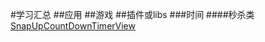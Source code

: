 #学习汇总
##应用
##游戏
##插件或libs
###时间
####秒杀类
[SnapUpCountDownTimerView](https://github.com/aesion/SnapUpCountDownTimerView)
